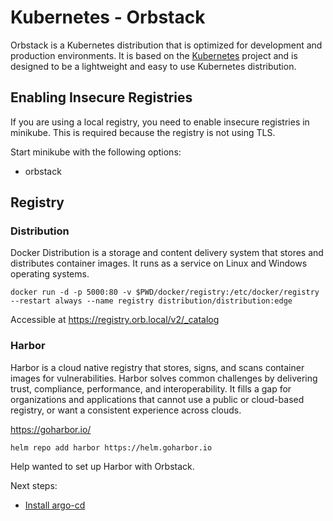# Kubernetes - Orbstack

Orbstack is a Kubernetes distribution that is optimized for development and production environments. It is based on the [Kubernetes](https://kubernetes.io/) project and is designed to be a lightweight and easy to use Kubernetes distribution.

## Enabling Insecure Registries

If you are using a local registry, you need to enable insecure registries in minikube. This is required because the registry is not using TLS.

Start minikube with the following options:

* orbstack 

## Registry

### Distribution

Docker Distribution is a storage and content delivery system that stores and distributes container images. It runs as a service on Linux and Windows operating systems.

```shell
docker run -d -p 5000:80 -v $PWD/docker/registry:/etc/docker/registry --restart always --name registry distribution/distribution:edge
```

Accessible at https://registry.orb.local/v2/_catalog

### Harbor

Harbor is a cloud native registry that stores, signs, and scans container images for vulnerabilities. Harbor solves common challenges by delivering trust, compliance, performance, and interoperability. It fills a gap for organizations and applications that cannot use a public or cloud-based registry, or want a consistent experience across clouds.

https://goharbor.io/

```shell
helm repo add harbor https://helm.goharbor.io
```

Help wanted to set up Harbor with Orbstack.


Next steps:

* [Install argo-cd](../argocd.md)